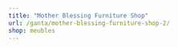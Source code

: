 ```yaml
---
title: "Mother Blessing Furniture Shop"
url: /ganta/mother-blessing-furniture-shop-2/
shop: meubles
---
```

